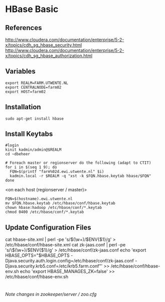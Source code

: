 # HBase Basic 

## References
http://www.cloudera.com/documentation/enterprise/5-2-x/topics/cdh_sg_hbase_security.html
http://www.cloudera.com/documentation/enterprise/5-2-x/topics/cdh_sg_hbase_authorization.html

## Variables

    export REALM=FARM.UTWENTE.NL
    export CENTRALNODE=farm02
    export HOST=farm02

## Installation

    sudo apt-get install hbase

## Install Keytabs
<on the kdc server>
  
    #login
    kinit kadmin/admin@$REALM 
    cd ~dbeheer
    
    # Foreach master or regionserver do the following (adapt to CTIT)
    for i in $(seq 1 9); do
      FQN=$(printf "farm%02d.ewi.utwente.nl" $i)
      kadmin.local -r $REALM -q "xst -k $FQN.hbase.keytab hbase/$FQN"
    done

<on each host (regionserver / master)>
  
    FQN=$(hostname).ewi.utwente.nl
    mv $FQN.hbase.keytab /etc/hbase/conf/hbase.keytab
    chown hbase:hadoop /etc/hbase/conf/*.keytab
    chmod 0400 /etc/hbase/conf/*.keytab

## Update  Configuration Files

cat hbase-site.xml | perl -pe 's/\$(\w+)/$ENV{$1}/g' > /etc/hbase/conf/hbase-site.xml
cat zk-jaas.conf | perl -pe 's/\$(\w+)/$ENV{$1}/g' > /etc/hbase/conf/zk-jaas.conf
echo 'export HBASE_OPTS="$HBASE_OPTS -Djava.security.auth.login.config=/etc/hbase/conf/zk-jaas.conf -Djava.security.krb5.conf=/etc/krb5.farm.conf"' >> /etc/hbase/conf/hbase-env.sh
echo 'export HBASE_MANAGES_ZK=false' >> /etc/hbase/conf/hbase-env.sh

#
*Note changes in zookeeper/server / zoo.cfg*
